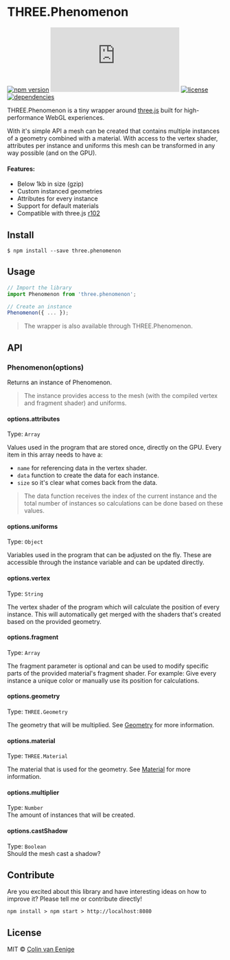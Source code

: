 
# THREE.Phenomenon

[![npm version](https://img.shields.io/npm/v/three.phenomenon.svg)](https://www.npmjs.com/package/three.phenomenon)
[![gzip size](http://img.badgesize.io/https://unpkg.com/three.phenomenon/dist/three.phenomenon.mjs?compression=gzip)](https://unpkg.com/three.phenomenon)
[![license](https://img.shields.io/npm/l/three.phenomenon.svg)](https://github.com/vaneenige/three.phenomenon/blob/master/LICENSE)
[![dependencies](https://img.shields.io/badge/dependencies-three.js-ff69b4.svg)](https://github.com/mrdoob/three.js/)

THREE.Phenomenon is a tiny wrapper around <a href="https://threejs.org/">three.js</a> built for high-performance WebGL experiences.

With it's simple API a mesh can be created that contains multiple instances of a geometry combined with a material. With access to the vertex shader, attributes per instance and uniforms this mesh can be transformed in any way possible (and on the GPU).

#### Features:
- Below 1kb in size (gzip)
- Custom instanced geometries
- Attributes for every instance
- Support for default materials
- Compatible with three.js <a href="https://github.com/mrdoob/three.js/releases/tag/r102">r102</a>

## Install
```
$ npm install --save three.phenomenon
```

## Usage
```js
// Import the library
import Phenomenon from 'three.phenomenon';

// Create an instance
Phenomenon({ ... });
```

> The wrapper is also available through THREE.Phenomenon.

## API
### Phenomenon(options)

Returns an instance of Phenomenon.

> The instance provides access to the mesh (with the compiled vertex and fragment shader) and uniforms.

#### options.attributes
Type: `Array` <br/>

Values used in the program that are stored once, directly on the GPU. Every item in this array needs to have a:
- `name` for referencing data in the vertex shader.
- `data` function to create the data for each instance.
- `size` so it's clear what comes back from the data.

> The data function receives the index of the current instance and the total number of instances so calculations can be done based on these values.

#### options.uniforms
Type: `Object` <br/>

Variables used in the program that can be adjusted on the fly. These are accessible through the instance variable and can be updated directly.

#### options.vertex
Type: `String` <br/>

The vertex shader of the program which will calculate the position of every instance. This will automatically get merged with the shaders that's created based on the provided geometry.

#### options.fragment
Type: `Array` <br/>

The fragment parameter is optional and can be used to modify specific parts of the provided material's fragment shader. For example: Give every instance a unique color or manually use its position for calculations.

#### options.geometry
Type: `THREE.Geometry` <br/>

The geometry that will be multiplied. See <a href="https://threejs.org/docs/#api/en/core/Geometry">Geometry</a> for more information.

#### options.material
Type: `THREE.Material` <br/>

The material that is used for the geometry. See <a href="https://threejs.org/docs/#api/en/materials/Material">Material</a> for more information.

#### options.multiplier
Type: `Number` <br/>
The amount of instances that will be created.

#### options.castShadow
Type: `Boolean` <br/>
Should the mesh cast a shadow?

## Contribute
Are you excited about this library and have interesting ideas on how to improve it? Please tell me or contribute directly!

```
npm install > npm start > http://localhost:8080
```

## License
MIT © <a href="https://use-the-platform.com">Colin van Eenige</a>